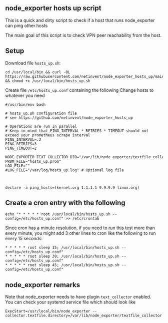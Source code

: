 ## node_exporter hosts up script

This is a quick and dirty script to check if a host that runs node_exporter can ping other hosts  

The main goal of this script is to check VPN peer reachability from the host.

## Setup

Download file `hosts_up.sh`:

```
cd /usr/local/bin && curl -OL https://raw.githubusercontent.com/netinvent/node_exporter_hosts_up/main/hosts_up.sh && chmod +x /usr/local/bin/hosts_up.sh
```

Create file `/etc/hosts_up.conf` containing the following
Change hosts to whatever you need

```
#/usr/bin/env bash

# hosts_up.sh configuration file
# see https://github.com/netinvent/node_exporter_hosts_up

# Operations are run in parallel
# Keep in mind that PING_INTERVAL * RETRIES * TIMEOUT should not exceed your prometheus scrape interval
PING_INTERVAL=.2
PING_RETRIES=3
PING_TIMEOUT=2

NODE_EXPORTER_TEXT_COLLECTOR_DIR="/var/lib/node_exporter/textfile_collector"
PROM_FILE="hosts_up.prom"
LOG_FILE=""
#LOG_FILE="/var/log/hosts_up.log" # Optional log file



declare -a ping_hosts=(kernel.org 1.1.1.1 9.9.9.9 linux.org)
```

## Create a cron entry with the following

```
echo "* * * * * root /usr/local/bin/hosts_up.sh --config=/etc/hosts_up.conf" >> /etc/crontab
```

Since cron has a minute resolution, if you need to run this test more than every minute, you might add 3 other lines to cron like the following to run every 15 seconds:
```
* * * * * root sleep 15; /usr/local/bin/hosts_up.sh --config=/etc/hosts_up.conf"
* * * * * root sleep 30; /usr/local/bin/hosts_up.sh --config=/etc/hosts_up.conf"
* * * * * root sleep 45; /usr/local/bin/hosts_up.sh --config=/etc/hosts_up.conf"
```


## node_exporter remarks

Note that node_exporter needs to have plugin `text_collector` enabled.  
You can check your systemd service file which should look like
```
ExecStart=/usr/local/bin/node_exporter --collector.textfile.directory=/var/lib/node_exporter/textfile_collector
```
